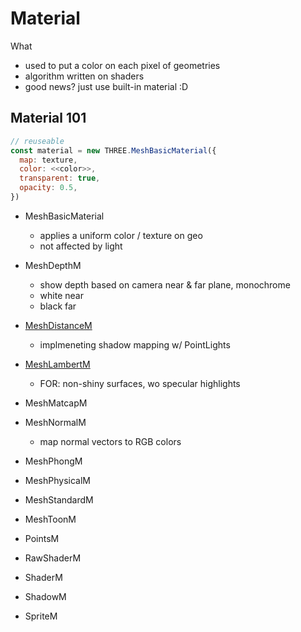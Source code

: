 # Material
What
- used to put a color on each pixel of geometries
- algorithm written on shaders
- good news? just use built-in material :D

## Material 101
```js
// reuseable
const material = new THREE.MeshBasicMaterial({
  map: texture,
  color: <<color>>,
  transparent: true,
  opacity: 0.5,
}) 
```

- MeshBasicMaterial
  - applies a uniform color / texture on geo
  - not affected by light
- MeshDepthM
  - show depth based on camera near & far plane, monochrome
  - white near
  - black far
- [MeshDistanceM](https://threejs.org/docs/index.html?q=material#api/en/materials/MeshDistanceMaterial)
  - implmeneting shadow mapping w/ PointLights
- [MeshLambertM](https://threejs.org/docs/index.html?q=material#api/en/materials/MeshLambertMaterial)
  - FOR: non-shiny surfaces, wo specular highlights
- MeshMatcapM
- MeshNormalM
  - map normal vectors to RGB colors
  
- MeshPhongM
- MeshPhysicalM
- MeshStandardM
- MeshToonM
- PointsM
- RawShaderM
- ShaderM
- ShadowM
- SpriteM
